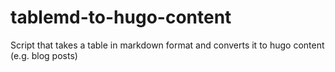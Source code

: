 # tablemd-to-hugo-content
Script that takes a table in markdown format and converts it to hugo content (e.g. blog posts)
